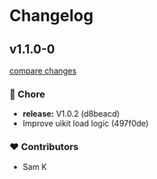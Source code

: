 # Changelog

## v1.1.0-0

[compare changes](https://undefined/undefined/compare/v1.0.0-beta-02...v1.1.0-0)

### 🏡 Chore

- **release:** V1.0.2 (d8beacd)
- Improve uikit load logic (497f0de)

### ❤️ Contributors

- Sam K

